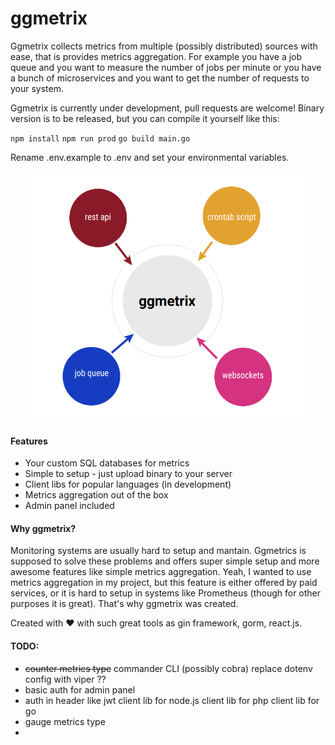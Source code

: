 # ggmetrix

Ggmetrix collects metrics from multiple (possibly distributed) sources with ease, that is provides metrics aggregation. For example you have a job queue and you want to measure the number of jobs per minute or you have a bunch of microservices and you want to get the number of requests to your system.

Ggmetrix is currently under development, pull requests are welcome!
Binary version is to be released, but you can compile it yourself like this:

`npm install`
`npm run prod`
`go build main.go`

Rename .env.example to .env and set your environmental variables.

<p align="center">
  <img width="450" height="400" src="https://raw.githubusercontent.com/stasyanko/ggmetrix/master/docs/images/workflow.png">
</p>

#### Features
 - Your custom SQL databases for metrics
 - Simple to setup - just upload binary to your server
 - Client libs for popular languages (in development)
 - Metrics aggregation out of the box
 - Admin panel included 

#### Why ggmetrix?

Monitoring systems are usually hard to setup and mantain. Ggmetrics is supposed to solve these problems and offers super simple setup and more awesome features like simple metrics aggregation. Yeah, I wanted to use metrics aggregation in my project, but this feature is either offered by paid services, or it is hard to setup in systems like Prometheus (though for other purposes it is great). That's why ggmetrix was created.

Created with :heart: with such great tools as gin framework, gorm, react.js.

#### TODO:
- ~~counter metrics type~~
  commander CLI (possibly cobra)
  replace dotenv config with viper ??
- basic auth for admin panel
- auth in header like jwt
  client lib for node.js
  client lib for php
  client lib for go
- gauge metrics type
- 
